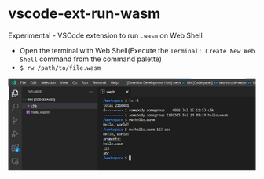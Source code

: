 # vscode-ext-run-wasm

Experimental - VSCode extension to run `.wasm` on Web Shell

- Open the terminal with Web Shell(Execute the `Terminal: Create New Web Shell` command from the command palette)
- `$ rw /path/to/file.wasm`

![A screenshot of running a .wasm file using the `rw` command](images/screenshot.png)
